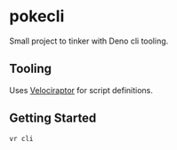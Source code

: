 # pokecli

Small project to tinker with Deno cli tooling.

## Tooling

Uses [Velociraptor](velociraptor) for script definitions.

## Getting Started

```shell
vr cli
```

[velociraptor]: https://deno.land/x/velociraptor
